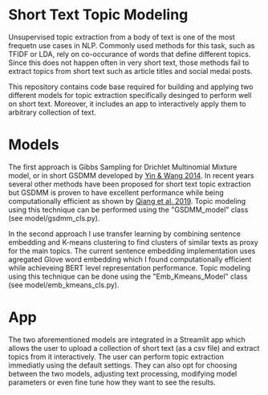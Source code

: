 # Short Text Topic Modeling

Unsupervised topic extraction from a body of text is one of the most frequetn use cases in NLP. Commonly used methods for this task, such as TFIDF or LDA, rely on co-occurance of words that define different topics. Since this does not happen often in very short text, those methods fail to extract topics from short text such as article titles and social medai posts.

This repository contains code base required for building and applying two different models for topic extraction specifically desinged to perform well on short text. Moreover, it includes an app to interactively apply them to arbitrary collection of text.

# Models

The first approach is Gibbs Sampling for Drichlet Multinomial Mixture model, or in short GSDMM developed by [Yin & Wang 2014](dbgroup.cs.tsinghua.edu.cn). In recent years several other methods have been proposed for short text topic extraction but GSDMM is proven to have excellent performance while being computationally efficient as shown by [Qiang et al. 2019](arxiv:1904.07695). Topic modeling using this technique can be performed using the "GSDMM_model" class (see model/gsdmm_cls.py).

In the second approach I use transfer learning by combining sentence embedding and K-means clustering to find clusters of similar texts as proxy for the main topics. The current sentence embedding implementation uses agregated Glove word embedding which I found computationally efficient while achieveing BERT level representation performance. Topic modeling using this technique can be done using the "Emb_Kmeans_Model" class (see model/emb_kmeans_cls.py).

# App

The two aforementioned models are integrated in a Streamlit app which allows the user to upload a collection of short text (as a csv file) and extract topics from it interactively. The user can perform topic extraction immediatly using the default settings. They can also opt for choosing between the two models, adjusting text processing, modifying model parameters or even fine tune how they want to see the results.